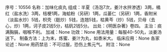 序号：10556
名称：加味化痰丸
组成：半夏（汤泡7次，姜汁水拌渗透）3两，橘红（盐水洗）3两，桔梗1两，海蛤粉（另研）1两，瓜蒌仁（另研）1两，香附米（淡盐水炒）5钱，枳壳（麸炒）5钱，连翘5钱，枯黄芩（炒）5钱，贝母（去心，炒）1两，诃子皮2钱5分，枯矾2钱5分。
出处：《明医杂著》卷四。
主治：痰满胸膈，咽喉不利。
加减：None
功效：None
用法用量：每服40-50丸，淡姜汤送下。
制备方法：上为末，炼蜜、姜汁为丸，如黍米大。
临床应用：None
各家论述：None
用药禁忌：不可过服，恐伤上焦元气。
附注：None

